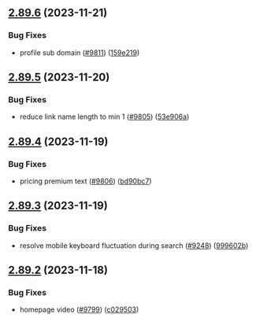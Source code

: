 ## [2.89.6](https://github.com/EddieHubCommunity/BioDrop/compare/v2.89.5...v2.89.6) (2023-11-21)


### Bug Fixes

* profile sub domain ([#9811](https://github.com/EddieHubCommunity/BioDrop/issues/9811)) ([159e219](https://github.com/EddieHubCommunity/BioDrop/commit/159e21902bc7390c63a666db9d80fcb316210fd1))



## [2.89.5](https://github.com/EddieHubCommunity/BioDrop/compare/v2.89.4...v2.89.5) (2023-11-20)


### Bug Fixes

* reduce link name length to min 1 ([#9805](https://github.com/EddieHubCommunity/BioDrop/issues/9805)) ([53e906a](https://github.com/EddieHubCommunity/BioDrop/commit/53e906ae4df720c3cd0e3505fe9e3e1720c99a37))



## [2.89.4](https://github.com/EddieHubCommunity/BioDrop/compare/v2.89.3...v2.89.4) (2023-11-19)


### Bug Fixes

* pricing premium text ([#9806](https://github.com/EddieHubCommunity/BioDrop/issues/9806)) ([bd90bc7](https://github.com/EddieHubCommunity/BioDrop/commit/bd90bc7e50e7795c2e7dfd3f3b06298b64f0aadb))



## [2.89.3](https://github.com/EddieHubCommunity/BioDrop/compare/v2.89.2...v2.89.3) (2023-11-19)


### Bug Fixes

* resolve mobile keyboard fluctuation during search ([#9248](https://github.com/EddieHubCommunity/BioDrop/issues/9248)) ([999602b](https://github.com/EddieHubCommunity/BioDrop/commit/999602bae3a2b267a68fd2d8e55282bbfe979501))



## [2.89.2](https://github.com/EddieHubCommunity/BioDrop/compare/v2.89.1...v2.89.2) (2023-11-18)


### Bug Fixes

* homepage video ([#9799](https://github.com/EddieHubCommunity/BioDrop/issues/9799)) ([c029503](https://github.com/EddieHubCommunity/BioDrop/commit/c02950376893a8c370be914fb40390b38634416f))



